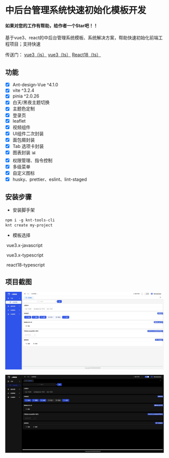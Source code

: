 # 中后台管理系统快速初始化模板开发

#### 如果对您的工作有帮助，给作者一个Star吧！！

基于vue3、react的中后台管理系统模板、系统解决方案，帮助快速初始化前端工程项目；支持快速

传送门：
[vue3（js）](https://github.com/lunjingjie/vue-react-template/tree/vue-3.x-basic)
[vue3（ts）](https://github.com/lunjingjie/vue-react-template/tree/vue-3.x-ts)
[React18（ts）](https://github.com/lunjingjie/vue-react-template/tree/react-18-ts)

## 功能

-   [x] Ant-design-Vue ^4.1.0
-   [x] vite ^3.2.4
-   [x] pinia ^2.0.26
-   [x] 白天/黑夜主题切换
-   [x] 主题色定制
-   [x] 登录页
-   [x] leaflet
-   [x] 视频组件
-   [x] UI组件二次封装
-   [x] 面包屑封装
-   [x] Tab 选项卡封装
-   [x] 图表封装 :bar_chart:
-   [x] 权限管理、指令控制
-   [x] 多级菜单
-   [x] 自定义图标
-   [x] husky、prettier、eslint、lint-staged

## 安装步骤

- 安装脚手架

```shell
npm i -g knt-tools-cli
knt create my-project
```

- 模板选择

​	vue3.x-javascript

​	vue3.x-typescript

​	react18-typescript

## 项目截图

![image-20240204090249357](shotscreen\light.png)

![image-20240204090230595](shotscreen\dark.png)


